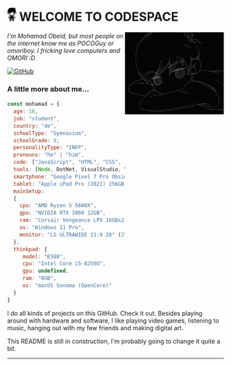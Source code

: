 <h1><img src="assets/omori_sprite.png" height="32"> WELCOME TO CODESPACE</h1>
<img align='right' src="assets/omori_side.gif" width="230">
<p><em>I'm Mohamad Obeid, but most people on the internet know me as POCOGuy or omoriboy. I fricking love computers and OMORI :D</em></p>

[![GitHub](https://img.shields.io/github/followers/m-obeid?label=follow&style=social)](https://github.com/m-obeid)

### A little more about me...

```javascript
const mohamad = {
  age: 16,
  job: "student",
  country: "de",
  schoolType: "Gymnasium",
  schoolGrade: 8,
  personalityType: "INFP",
  pronouns: "he" | "him",
  code: ["JavaScript", "HTML", "CSS", "Python", "C#"],
  tools: [Node, DotNet, VisualStudio, VisualStudioCode, Bootstrap, MongoDB],
  smartphone: "Google Pixel 7 Pro Obsidian 128GB",
  tablet: "Apple iPad Pro (2021) 256GB",
  mainSetup:
  {
    cpu: "AMD Ryzen 5 5600X",
    gpu: "NVIDIA RTX 3060 12GB",
    ram: "Corsair Vengeance LPX 16GBx2 DDR4-3600",
    os: "Windows 11 Pro",
    monitor: "LG ULTRAWIDE 21:9 28" (2560x1080)"
  },
  thinkpad: {
     model: "E580",
     cpu: "Intel Core i5-8250U",
     gpu: undefined,
     ram: "8GB",
     os: "macOS Sonoma (OpenCore)" 
  }
}
```

I do all kinds of projects on this GitHub. Check it out. Besides playing around with hardware and software, I like playing video games, listening to music, hanging out with my few friends and making digital art. 

This README is still in construction, I'm probably going to change it quite a bit.

---
